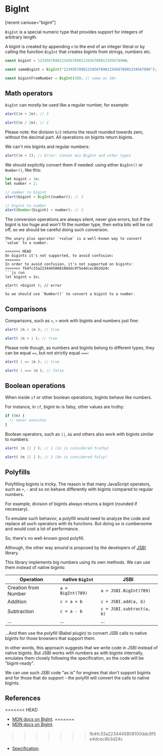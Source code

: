 # BigInt

[recent caniuse="bigint"]

`BigInt` is a special numeric type that provides support for integers of arbitrary length.

A bigint is created by appending `n` to the end of an integer literal or by calling the function `BigInt` that creates bigints from strings, numbers etc.

```js
const bigint = 1234567890123456789012345678901234567890n;

const sameBigint = BigInt("1234567890123456789012345678901234567890");

const bigintFromNumber = BigInt(10); // same as 10n
```

## Math operators

`BigInt` can mostly be used like a regular number, for example:

```js run
alert(1n + 2n); // 3

alert(5n / 2n); // 2
```

Please note: the division `5/2` returns the result rounded towards zero, without the decimal part. All operations on bigints return bigints.

We can't mix bigints and regular numbers:

```js run
alert(1n + 2); // Error: Cannot mix BigInt and other types
```

We should explicitly convert them if needed: using either `BigInt()` or `Number()`, like this:

```js run
let bigint = 1n;
let number = 2;

// number to bigint
alert(bigint + BigInt(number)); // 3

// bigint to number
alert(Number(bigint) + number); // 3
```

The conversion operations are always silent, never give errors, but if the bigint is too huge and won't fit the number type, then extra bits will be cut off, so we should be careful doing such conversion.

````smart header="The unary plus is not supported on bigints"
The unary plus operator `+value` is a well-known way to convert `value` to a number.

<<<<<<< HEAD
On bigints it's not supported, to avoid confusion:
=======
In order to avoid confusion, it's not supported on bigints:
>>>>>>> fb4fc33a2234445808100ddc9f5e4dcec8b3d24c
```js run
let bigint = 1n;

alert( +bigint ); // error
```
So we should use `Number()` to convert a bigint to a number.
````

## Comparisons

Comparisons, such as `<`, `>` work with bigints and numbers just fine:

```js run
alert( 2n > 1n ); // true

alert( 2n > 1 ); // true
```

Please note though, as numbers and bigints belong to different types, they can be equal `==`, but not strictly equal `===`:

```js run
alert( 1 == 1n ); // true

alert( 1 === 1n ); // false
```

## Boolean operations

When inside `if` or other boolean operations, bigints behave like numbers.

For instance, in `if`, bigint `0n` is falsy, other values are truthy:

```js run
if (0n) {
  // never executes
}
```

Boolean operators, such as `||`, `&&` and others also work with bigints similar to numbers:

```js run
alert( 1n || 2 ); // 1 (1n is considered truthy)

alert( 0n || 2 ); // 2 (0n is considered falsy)
```

## Polyfills

Polyfilling bigints is tricky. The reason is that many JavaScript operators, such as `+`, `-` and so on behave differently with bigints compared to regular numbers.

For example, division of bigints always returns a bigint (rounded if necessary).

To emulate such behavior, a polyfill would need to analyze the code and replace all such operators with its functions. But doing so is cumbersome and would cost a lot of performance.

So, there's no well-known good polyfill.

Although, the other way around is proposed by the developers of [JSBI](https://github.com/GoogleChromeLabs/jsbi) library.

This library implements big numbers using its own methods. We can use them instead of native bigints:

| Operation | native `BigInt` | JSBI |
|-----------|-----------------|------|
| Creation from Number | `a = BigInt(789)` | `a = JSBI.BigInt(789)` |
| Addition | `c = a + b` | `c = JSBI.add(a, b)` |
| Subtraction	| `c = a - b` | `c = JSBI.subtract(a, b)` |
| ... | ... | ... |

...And then use the polyfill (Babel plugin) to convert JSBI calls to native bigints for those browsers that support them.

In other words, this approach suggests that we write code in JSBI instead of native bigints. But JSBI works with numbers as with bigints internally, emulates them closely following the specification, so the code will be "bigint-ready".

We can use such JSBI code "as is" for engines that don't support bigints and for those that do support - the polyfill will convert the calls to native bigints.

## References

<<<<<<< HEAD
- [MDN docs on BigInt](https://developer.mozilla.org/en-US/docs/Web/JavaScript/Reference/Global_Objects/BigInt).
=======
- [MDN docs on BigInt](mdn:/JavaScript/Reference/Global_Objects/BigInt).
>>>>>>> fb4fc33a2234445808100ddc9f5e4dcec8b3d24c
- [Specification](https://tc39.es/ecma262/#sec-bigint-objects).
